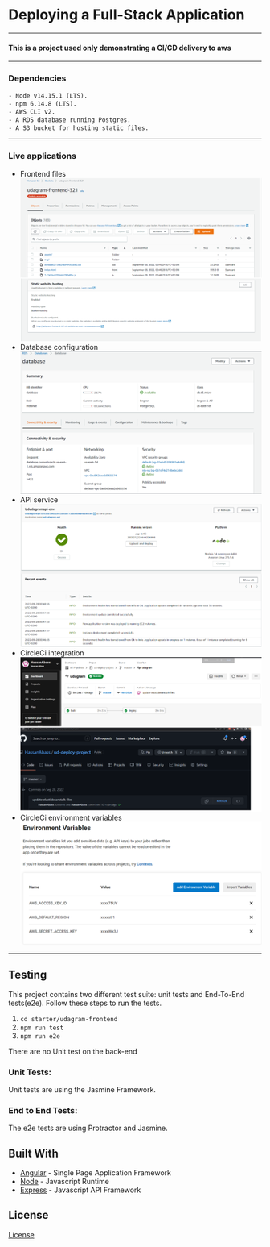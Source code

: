 # Deploying a Full-Stack Application
---
#### This is a project used only demonstrating a CI/CD delivery to aws
---
### Dependencies

```
- Node v14.15.1 (LTS).
- npm 6.14.8 (LTS).
- AWS CLI v2.
- A RDS database running Postgres.
- A S3 bucket for hosting static files.
```
---
### Live applications
- Frontend files 
![frontend](screenshots/s3.png)
- Database configuration 
![database](screenshots/rds.png)
- API service 
![api](screenshots/beanstalk.png)
- CircleCi integration 
![CI](screenshots/circleci.png)
- CircleCi environment variables    
![CI-ENV](screenshots/circleci-env.png)
---
## Testing

This project contains two different test suite: unit tests and End-To-End tests(e2e). Follow these steps to run the tests.

1. `cd starter/udagram-frontend`
1. `npm run test`
1. `npm run e2e`

There are no Unit test on the back-end

### Unit Tests:

Unit tests are using the Jasmine Framework.

### End to End Tests:

The e2e tests are using Protractor and Jasmine.

## Built With

- [Angular](https://angular.io/) - Single Page Application Framework
- [Node](https://nodejs.org) - Javascript Runtime
- [Express](https://expressjs.com/) - Javascript API Framework

## License

[License](LICENSE.txt)
